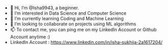 - 👋 Hi, I’m @Isha9943, a beginner.
- 👀 I’m interested in Data Science and Computer Science
- 🌱 I’m currently learning Coding and Machine Learning
- 💞️ I’m looking to collaborate on projects using ML algorithms 
- 📫 To contact me, you can ping me on my LinkedIn Account or Github Account anytime :)  
-  LinkedIn Account : https://www.linkedin.com/in/isha-sukhija-2a1617204/ 

<!---
Isha9943/Isha9943 is a ✨ special ✨ repository because its `README.md` (this file) appears on your GitHub profile.
You can click the Preview link to take a look at your changes.
--->

